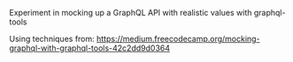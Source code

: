 Experiment in mocking up a GraphQL API with realistic values with graphql-tools

Using techniques from: https://medium.freecodecamp.org/mocking-graphql-with-graphql-tools-42c2dd9d0364

